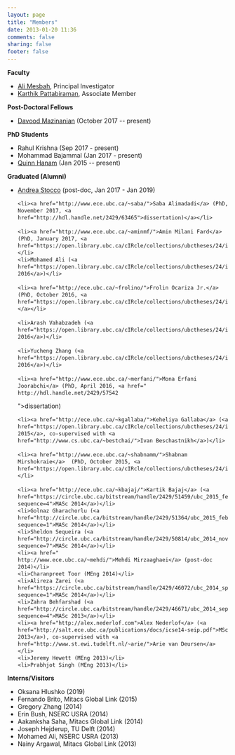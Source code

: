 ```yaml
---
layout: page
title: "Members"
date: 2013-01-20 11:36
comments: false
sharing: false
footer: false
---
```


[comment]: <> (<img src="/members/group-photo-2015.jpg" border="0" title="SALT Lab Group Photo, 2015" alt="SALT Lab Group Photo, 2015"/>)

<strong>Faculty</strong> 


<ul>
	<li><a href="http://www.ece.ubc.ca/~amesbah/">Ali Mesbah</a>, Principal Investigator</li>
	<li><a href="http://blogs.ubc.ca/karthik/">Karthik Pattabiraman</a>, Associate Member</li>
</ul>

<strong>Post-Doctoral Fellows</strong>

<ul>
<li><a href="http://dmazinanian.me">Davood Mazinanian</a> (October 2017 -- present)</li>
</ul>

<strong>PhD Students</strong>

<ul>
	<li>Rahul Krishna (Sep 2017 - present)</li>
	<li>Mohammad Bajammal (Jan 2017 - present)</li>
	<li><a href="http://www.ece.ubc.ca/~qhanam/">Quinn Hanam</a> (Jan 2015 -- present)</li>
</ul>


<strong>Graduated (Alumni)</strong> 
<ul>
	<li><a href="https://www.ece.ubc.ca/~astocco/">Andrea Stocco</a> (post-doc, Jan 2017 - Jan 2019)</li>
	
	<li><a href="http://www.ece.ubc.ca/~saba/">Saba Alimadadi</a> (PhD, November 2017, <a href="http://hdl.handle.net/2429/63465">dissertation)</a></li> 

    <li><a href="http://www.ece.ubc.ca/~aminmf/">Amin Milani Fard</a> (PhD, January 2017, <a href="https://open.library.ubc.ca/cIRcle/collections/ubctheses/24/items/1.0340953">dissertation</a>)</li> 	  
    <li>Mohamed Ali (<a href="https://open.library.ubc.ca/cIRcle/collections/ubctheses/24/items/1.0340560">MASc 2016</a>)</li> 

	<li><a href="http://ece.ubc.ca/~frolino/">Frolin Ocariza Jr.</a> (PhD, October 2016, <a href="https://open.library.ubc.ca/cIRcle/collections/ubctheses/24/items/1.0319058">dissertation)</a></li>

	<li>Arash Vahabzadeh (<a href="https://open.library.ubc.ca/cIRcle/collections/ubctheses/24/items/1.0319208">MASc 2016</a>)</li>
    
    <li>Yucheng Zhang (<a href="https://open.library.ubc.ca/cIRcle/collections/ubctheses/24/items/1.0319084">MASc 2016</a>)</li>
	
	<li><a href="http://www.ece.ubc.ca/~merfani/">Mona Erfani Joorabchi</a> (PhD, April 2016, <a href=" http://hdl.handle.net/2429/57542
">dissertation</a>)</li>
	 
	<li><a href="http://ece.ubc.ca/~kgallaba/">Keheliya Gallaba</a> (<a href="https://open.library.ubc.ca/cIRcle/collections/ubctheses/24/items/1.0223155">MASc  2015</a>, co-supervised with <a href="http://www.cs.ubc.ca/~bestchai/">Ivan Beschastnikh</a>)</li>
	
	<li><a href="http://www.ece.ubc.ca/~shabnamm/">Shabnam Mirshokraie</a>  (PhD, October 2015, <a href="https://open.library.ubc.ca/cIRcle/collections/ubctheses/24/items/1.0167728">dissertation</a>)</li>
	
	<li><a href="http://ece.ubc.ca/~kbajaj/">Kartik Bajaj</a> (<a href="https://circle.ubc.ca/bitstream/handle/2429/51459/ubc_2015_february_bajaj_kartik.pdf?sequence=4">MASc 2014</a>)</li>
	<li>Golnaz Gharachorlu (<a href="http://circle.ubc.ca/bitstream/handle/2429/51364/ubc_2015_february_gharachorlu_golnaz.pdf?sequence=1">MASc 2014</a>)</li>
	<li>Sheldon Sequeira (<a href="http://circle.ubc.ca/bitstream/handle/2429/50814/ubc_2014_november_sequeira_sheldon.pdf?sequence=7">MASc 2014</a>)</li> 
	<li><a href="
	http://www.ece.ubc.ca/~mehdi/">Mehdi Mirzaaghaei</a> (post-doc 2014)</li>
	<li>Charanpreet Toor (MEng 2014)</li>
	<li>Alireza Zarei (<a href="https://circle.ubc.ca/bitstream/handle/2429/46072/ubc_2014_spring_zarei_alireza.pdf?sequence=1">MASc 2014</a>)</li>
	<li>Zahra Behfarshad (<a href="http://circle.ubc.ca/bitstream/handle/2429/46671/ubc_2014_september_behfarshad_zahra.pdf?sequence=4">MASc 2013</a>)</li>
	<li><a href="http://alex.nederlof.com">Alex Nederlof</a> (<a href="http://salt.ece.ubc.ca/publications/docs/icse14-seip.pdf">MSc 2013</a>), co-supervised with <a href="http://www.st.ewi.tudelft.nl/~arie/">Arie van Deursen</a></li>
	<li>Jeremy Hewett (MEng 2013)</li>
	<li>Prabhjot Singh (MEng 2013)</li> 
</ul>

<strong>Interns/Visitors</strong>
<ul>
	<li>Oksana Hlushko (2019)</li>
	<li>Fernando Brito, Mitacs Global Link (2015)</li>
	<li>Gregory Zhang (2014)</li>
	<li>Erin Bush, NSERC USRA (2014)</li>
	<li>Aakanksha Saha, Mitacs Global Link (2014)</li>
	<li>Joseph Hejderup, TU Delft (2014)</li>
	<li>Mohamed Ali, NSERC USRA (2013)</li>
	<li>Nainy Argawal, Mitacs Global Link (2013)</li>
</ul>

<p>

